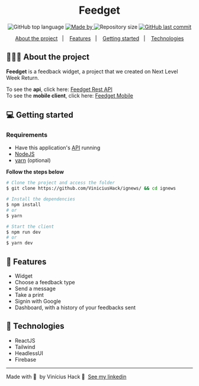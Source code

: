 <h1 align="center">
	Feedget
</h1>

<p align="center">
  <img alt="GitHub top language" src="https://img.shields.io/github/languages/top/ViniciusHack/nlw8-return-widget-web">

  <a href="https://www.linkedin.com/in/ViniciusHack/">
    <img alt="Made by" src="https://img.shields.io/badge/made%20by-Vinícius%20Hack-gree">
  </a>
  
  <img alt="Repository size" src="https://img.shields.io/github/repo-size/ViniciusHack/nlw8-return-widget-web">
  
  <a href="https://github.com/ViniciusHack/nlw8-return-widget-web/commits/master">
    <img alt="GitHub last commit" src="https://img.shields.io/github/last-commit/ViniciusHack/nlw8-return-widget-web">
  </a>
</p>

<p align="center">
  <a href="#-about-the-project">About the project</a>&nbsp;&nbsp;&nbsp;|&nbsp;&nbsp;&nbsp;
  <a href="#-features">Features</a>&nbsp;&nbsp;&nbsp;|&nbsp;&nbsp;&nbsp;
  <a href="#-getting-started">Getting started</a>&nbsp;&nbsp;&nbsp;|&nbsp;&nbsp;&nbsp;
  <a href="#-technologies">Technologies</a>
</p>

## 👨🏻‍💻 About the project
**Feedget** is a feedback widget, a project that we created on Next Level Week Return.

To see the **api**, click here: [Feedget Rest API](https://github.com/ViniciusHack/nlw8-return-widget-server)</br>
To see the **mobile client**, click here: [Feedget Mobile](https://github.com/ViniciusHack/nlw-return-mobile)

##  💻 Getting started
### Requirements
- Have this application's [API](https://github.com/ViniciusHack/nlw8-return-widget-server) running
- <a href="https://nodejs.org/en/">NodeJS</a>
- <a href="https://classic.yarnpkg.com/lang/en/docs/install/">yarn</a> (optional)

**Follow the steps below**
```bash
# Clone the project and access the folder
$ git clone https://github.com/ViniciusHack/ignews/ && cd ignews

# Install the dependencies
$ npm install
# or
$ yarn

# Start the client
$ npm run dev
# or
$ yarn dev
```

## 🔨 Features
- Widget
- Choose a feedback type
- Send a message
- Take a print
- Signin with Google
- Dashboard, with a history of your feedbacks sent

## 🔧 Technologies
- ReactJS
- Tailwind
- HeadlessUI
- Firebase

---

Made with 💜 &nbsp;by Vinícius Hack 👋 &nbsp;[See my linkedin](https://www.linkedin.com/in/viniciushack/)
